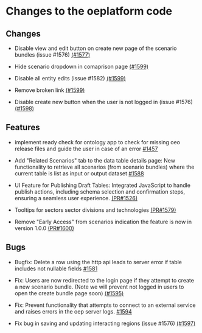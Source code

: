 <!--
SPDX-FileCopyrightText: 2025 Jonas Huber <jonas.huber@rl-institut.de>

SPDX-License-Identifier: CC0-1.0
-->

# Changes to the oeplatform code

## Changes

- Disable view and edit button on create new page of the scenario bundles (issue #1576) [(#1577)](https://github.com/OpenEnergyPlatform/oeplatform/pull/1577)

- Hide scenario dropdown in comaprison page [(#1599)](https://github.com/OpenEnergyPlatform/oeplatform/pull/1599)

- Disable all entity edits (issue #1582) [(#1599)](https://github.com/OpenEnergyPlatform/oeplatform/pull/1599)

- Remove broken link [(#1599)](https://github.com/OpenEnergyPlatform/oeplatform/pull/1599)

- Disable create new button when the user is not logged in (issue #1576) [(#1598)](https://github.com/OpenEnergyPlatform/oeplatform/pull/1598)

## Features

- implement ready check for ontology app to check for missing oeo release files and guide the user in case of an error [#1457](https://github.com/OpenEnergyPlatform/oeplatform/pull/1547/)

- Add "Related Scenarios" tab to the data table details page: New functionality to retrieve all scenarios (from scenario bundles) where the current table is list as input or output dataset [#1588](https://github.com/OpenEnergyPlatform/oeplatform/pull/1588)

- UI Feature for Publishing Draft Tables: Integrated JavaScript to handle publish actions, including schema selection and confirmation steps, ensuring a seamless user experience. [(PR#1526)](https://github.com/OpenEnergyPlatform/oeplatform/pull/1526)

- Tooltips for sectors sector divisions and technologies [(PR#1579)](https://github.com/OpenEnergyPlatform/oeplatform/pull/1579)

- Remove "Early Access" from scenarios indication the feature is now in version 1.0.0 [(PR#1600)](https://github.com/OpenEnergyPlatform/oeplatform/pull/1600)

## Bugs

- Bugfix: Delete a row using the http api leads to server error if table includes not nullable fields [#1581](https://github.com/OpenEnergyPlatform/oeplatform/pull/1581)

- Fix: Users are now redirected to the login page if they attempt to create a new scenario bundle. (Note we will prevent not logged in users to open the create bundle page soon) [(#1595)](https://github.com/OpenEnergyPlatform/oeplatform/pull/1595)

- Fix: Prevent functionality that attempts to connect to an external service and raises errors in the oep server logs. [#1594](https://github.com/OpenEnergyPlatform/oeplatform/pull/1594)

- Fix bug in saving and updating interacting regions (issue #1576) [(#1597)](https://github.com/OpenEnergyPlatform/oeplatform/pull/1597)
